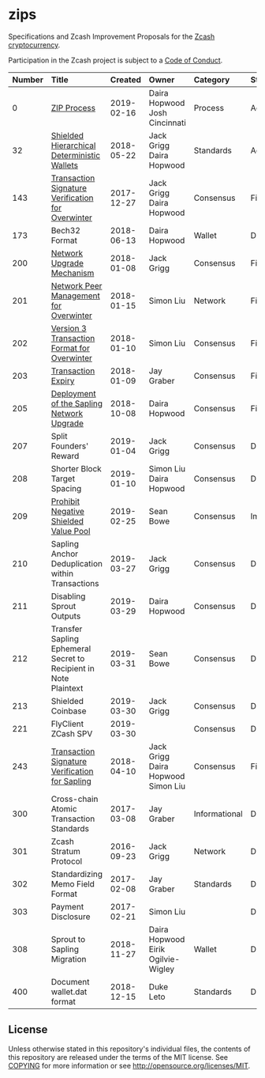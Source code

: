 zips
====

Specifications and Zcash Improvement Proposals for the
[Zcash cryptocurrency](https://z.cash/).

Participation in the Zcash project is subject to a
[Code of Conduct](https://github.com/zcash/zcash/blob/master/code_of_conduct.md).

| Number | Title                                                                       | Created    | Owner                                    | Category      | Status      |
| :----- | :-------------------------------------------------------------------------- | :--------- | :--------------------------------------- | :------------ | :---------- |
| 0      | [ZIP Process](../master/zip-0000.rst)                                       | 2019-02-16 | Daira Hopwood<br>Josh Cincinnati         | Process       | Active      |
| 32     | [Shielded Hierarchical Deterministic Wallets](../master/zip-0032.rst)       | 2018-05-22 | Jack Grigg<br>Daira Hopwood              | Standards     | Active      |
| 143    | [Transaction Signature Verification for Overwinter](../master/zip-0143.rst) | 2017-12-27 | Jack Grigg<br>Daira Hopwood              | Consensus     | Final       |
| 173    | Bech32 Format                                                               | 2018-06-13 | Daira Hopwood                            | Wallet        | Draft       |
| 200    | [Network Upgrade Mechanism](../master/zip-0200.rst)                         | 2018-01-08 | Jack Grigg                               | Consensus     | Final       |
| 201    | [Network Peer Management for Overwinter](../master/zip-0201.rst)            | 2018-01-15 | Simon Liu                                | Network       | Final       |
| 202    | [Version 3 Transaction Format for Overwinter](../master/zip-0202.rst)       | 2018-01-10 | Simon Liu                                | Consensus     | Final       |
| 203    | [Transaction Expiry](../master/zip-0203.rst)                                | 2018-01-09 | Jay Graber                               | Consensus     | Final       |
| 205    | [Deployment of the Sapling Network Upgrade](../master/zip-0205.rst)         | 2018-10-08 | Daira Hopwood                            | Consensus     | Final       |
| 207    | Split Founders' Reward                                                      | 2019-01-04 | Jack Grigg                               | Consensus     | Draft       |
| 208    | Shorter Block Target Spacing                                                | 2019-01-10 | Simon Liu<br>Daira Hopwood               | Consensus     | Draft       |
| 209    | [Prohibit Negative Shielded Value Pool](../master/zip-0209.rst)             | 2019-02-25 | Sean Bowe                                | Consensus     | Implemented |
| 210    | Sapling Anchor Deduplication within Transactions                            | 2019-03-27 | Jack Grigg                               | Consensus     | Draft       |
| 211    | Disabling Sprout Outputs                                                    | 2019-03-29 | Daira Hopwood                            | Consensus     | Draft       |
| 212    | Transfer Sapling Ephemeral Secret to Recipient in Note Plaintext            | 2019-03-31 | Sean Bowe                                | Consensus     | Draft       |
| 213    | Shielded Coinbase                                                           | 2019-03-30 | Jack Grigg                               | Consensus     | Draft       |
| 221    | FlyClient ZCash SPV                                                         | 2019-03-30 |                                          | Consensus     | Draft       |
| 243    | [Transaction Signature Verification for Sapling](../master/zip-0243.rst)    | 2018-04-10 | Jack Grigg<br>Daira Hopwood<br>Simon Liu | Consensus     | Final       |
| 300    | Cross-chain Atomic Transaction Standards                                    | 2017-03-08 | Jay Graber                               | Informational | Draft       |
| 301    | Zcash Stratum Protocol                                                      | 2016-09-23 | Jack Grigg                               | Network       | Draft       |
| 302    | Standardizing Memo Field Format                                             | 2017-02-08 | Jay Graber                               | Standards     | Draft       |
| 303    | Payment Disclosure                                                          | 2017-02-21 | Simon Liu                                |               | Draft       |
| 308    | Sprout to Sapling Migration                                                 | 2018-11-27 | Daira Hopwood<br>Eirik Ogilvie-Wigley    | Wallet        | Draft       |
| 400    | Document wallet.dat format                                                  | 2018-12-15 | Duke Leto                                | Standards     | Draft       |

License
-------

Unless otherwise stated in this repository's individual files, the contents of this repository are released under the terms of the MIT license.
See [COPYING](COPYING) for more information or see http://opensource.org/licenses/MIT.
